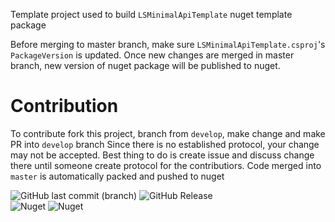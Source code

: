 Template project used to build `LSMinimalApiTemplate` nuget template package

Before merging to master branch, make sure `LSMinimalApiTemplate.csproj`'s `PackageVersion` is updated.
Once new changes are merged in master branch, new version of nuget package will be published to nuget.

# Contribution
To contribute fork this project, branch from `develop`, make change and make PR into `develop` branch
Since there is no established protocol, your change may not be accepted.
Best thing to do is create issue and discuss change there until someone create protocol for the contributiors.
Code merged into `master` is automatically packed and pushed to nuget

![GitHub last commit (branch)](https://img.shields.io/github/last-commit/LimitlessSoft/LSMinimalApiTemplate/develop?label=Last%20develop%20commit)
![GitHub Release](https://img.shields.io/github/v/release/LimitlessSoft/LSMinimalApiTemplate)
<br>
![Nuget](https://img.shields.io/nuget/v/LSMinimalApiTemplate?label=LSMinimalApi%20nuget)
![Nuget](https://img.shields.io/nuget/dt/LSMinimalApiTemplate?label=LSMinimalApi%20nuget)



